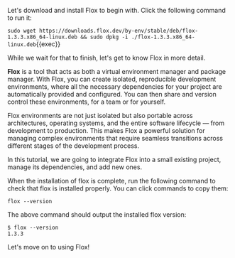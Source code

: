 Let's download and install Flox to begin with. Click the following command to run it:

`sudo wget https://downloads.flox.dev/by-env/stable/deb/flox-1.3.3.x86_64-linux.deb && sudo dpkg -i ./flox-1.3.3.x86_64-linux.deb`{{exec}}

While we wait for that to finish, let's get to know Flox in more detail. 

**Flox** is a tool that acts as both a virtual environment manager and package manager. With Flox, you can create isolated, reproducible development environments, where all the necessary dependencies for your project are automatically provided and configured. You can then share and version control these environments, for a team or for yourself. 

Flox environments are not just isolated but also portable across architectures, operating systems, and the entire software lifecycle — from development to production. This makes Flox a powerful solution for managing complex environments that require seamless transitions across different stages of the development process.

In this tutorial, we are going to integrate Flox into a small existing project, manage its dependencies, and add new ones.

When the installation of flox is complete, run the following command to check that flox is installed properly. You can click commands to copy them:

`flox --version`

The above command should output the installed flox version:

```
$ flox --version
1.3.3
```

Let's move on to using Flox!
